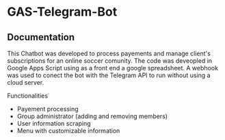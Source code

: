 # GAS-Telegram-Bot

## Documentation

This Chatbot was developed to process payements and manage client's subscriptions for an online soccer comunity. The code was deveopled in Google Apps Script using as a front end a google spreadsheet. A webhook was used to conect the bot with the Telegram API to run without using a cloud server.

Functionalities
- Payement processing 
- Group administrator (adding and removing members)
- User information scraping
- Menu with customizable information 
